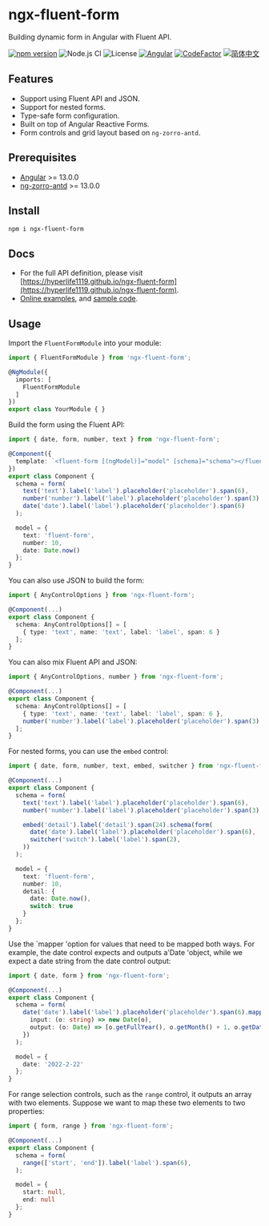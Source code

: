 # ngx-fluent-form

Building dynamic form in Angular with Fluent API.

[![npm version](https://img.shields.io/npm/v/ngx-fluent-form/latest.svg)](https://npmjs.com/package/ngx-fluent-form)
![Node.js CI](https://github.com/HyperLife1119/ngx-fluent-form/workflows/Node.js%20CI/badge.svg)
![License](https://img.shields.io/badge/License-MIT-blue.svg)
[![Angular](https://img.shields.io/badge/Build%20with-Angular%20CLI-red?logo=angular)](https://www.github.com/angular/angular)
[![CodeFactor](https://www.codefactor.io/repository/github/hyperlife1119/ngx-fluent-form/badge)](https://www.codefactor.io/repository/github/hyperlife1119/ngx-fluent-form)
[![简体中文](https://img.shields.io/static/v1?label=简体中文&message=zh-CN&color=212121)](https://github.com/HyperLife1119/ngx-fluent-form/blob/main/README.zh-CN.md)

## Features

- Support using Fluent API and JSON.
- Support for nested forms.
- Type-safe form configuration.
- Built on top of Angular Reactive Forms.
- Form controls and grid layout based on `ng-zorro-antd`.

## Prerequisites

- [Angular](https://angular.io) >= 13.0.0
- [ng-zorro-antd](https://ng.ant.design) >= 13.0.0

## Install

```shell
npm i ngx-fluent-form
```

## Docs

- For the full API definition, please visit [https://hyperlife1119.github.io/ngx-fluent-form](https://hyperlife1119.github.io/ngx-fluent-form).
- [Online examples](https://hyperlife1119.github.io/ngx-fluent-form/demo), and [sample code](https://github.dev/HyperLife1119/ngx-fluent-form/tree/main/projects/demo/src/app/app.component.ts).

## Usage

Import the `FluentFormModule` into your module:

```ts
import { FluentFormModule } from 'ngx-fluent-form';

@NgModule({
  imports: [
    FluentFormModule
  ]
})
export class YourModule { }
```

Build the form using the Fluent API:

```ts
import { date, form, number, text } from 'ngx-fluent-form';

@Component({
  template: `<fluent-form [(ngModel)]="model" [schema]="schema"></fluent-form>`
})
export class Component {
  schema = form(
    text('text').label('label').placeholder('placeholder').span(6),
    number('number').label('label').placeholder('placeholder').span(3).max(100),
    date('date').label('label').placeholder('placeholder').span(6)
  );

  model = {
    text: 'fluent-form',
    number: 10,
    date: Date.now()
  };
}
```

You can also use JSON to build the form:

```ts
import { AnyControlOptions } from 'ngx-fluent-form';

@Component(...)
export class Component {
  schema: AnyControlOptions[] = [
    { type: 'text', name: 'text', label: 'label', span: 6 }
  ];
}
```

You can also mix Fluent API and JSON:

```ts
import { AnyControlOptions, number } from 'ngx-fluent-form';

@Component(...)
export class Component {
  schema: AnyControlOptions[] = [
    { type: 'text', name: 'text', label: 'label', span: 6 },
    number('number').label('label').placeholder('placeholder').span(3).build(),
  ];
}
```

For nested forms, you can use the `embed` control:

```ts
import { date, form, number, text, embed, switcher } from 'ngx-fluent-form';

@Component(...)
export class Component {
  schema = form(
    text('text').label('label').placeholder('placeholder').span(6),
    number('number').label('label').placeholder('placeholder').span(3).max(100),

    embed('detail').label('detail').span(24).schema(form(
      date('date').label('label').placeholder('placeholder').span(6),
      switcher('switch').label('label').span(2),
    ))
  );

  model = {
    text: 'fluent-form',
    number: 10,
    detail: {
      date: Date.now(),
      switch: true
    }
  };
}
```

Use the `mapper 'option for values that need to be mapped both ways. For example, the date control expects and outputs a'Date 'object, while we expect a date string from the date control output:

```ts
import { date, form } from 'ngx-fluent-form';

@Component(...)
export class Component {
  schema = form(
    date('date').label('label').placeholder('placeholder').span(6).mapper({
      input: (o: string) => new Date(o),
      output: (o: Date) => [o.getFullYear(), o.getMonth() + 1, o.getDate()].join('-')
    })
  );

  model = {
    date: '2022-2-22'
  };
}
```

For range selection controls, such as the `range` control, it outputs an array with two elements. Suppose we want to map these two elements to two properties:

```ts
import { form, range } from 'ngx-fluent-form';

@Component(...)
export class Component {
  schema = form(
    range(['start', 'end']).label('label').span(6),
  );

  model = {
    start: null,
    end: null
  };
}
```
